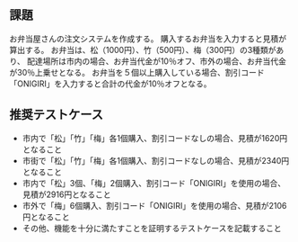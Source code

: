 ## 課題

お弁当屋さんの注文システムを作成する。
購入するお弁当を入力すると見積が算出する。
お弁当は、松（1000円）、竹（500円）、梅（300円）の3種類があり、
配達場所は市内の場合、お弁当代金が10％オフ、市外の場合、お弁当代金が30％上乗せとなる。
お弁当を５個以上購入している場合、割引コード「ONIGIRI」を入力すると合計の代金が10％オフとなる。

## 推奨テストケース

- 市内で「松」「竹」「梅」各1個購入、割引コードなしの場合、見積が1620円となること
- 市街で「松」「竹」「梅」各1個購入、割引コードなしの場合、見積が2340円となること
- 市内で「松」3個、「梅」2個購入、割引コード「ONIGIRI」を使用の場合、見積が2916円となること
- 市外で「梅」6個購入、割引コード「ONIGIRI」を使用の場合、見積が2106円となること
- その他、機能を十分に満たすことを証明するテストケースを記載すること
